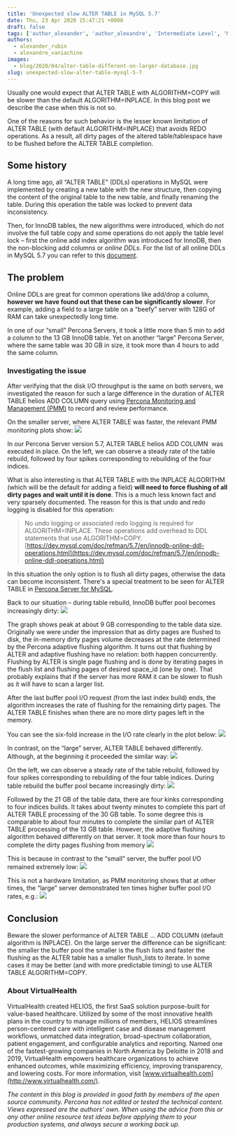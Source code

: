 ```yaml
---
title: 'Unexpected slow ALTER TABLE in MySQL 5.7'
date: Thu, 23 Apr 2020 15:47:21 +0000
draft: false
tags: ['author_alexander', 'author_alexandre', 'Intermediate Level', 'MySQL', 'Percona Server for MySQL', 'performance']
authors:
  - alexander_rubin
  - alexandre_vaniachine
images:
  - blog/2020/04/alter-table-different-on-larger-database.jpg
slug: unexpected-slow-alter-table-mysql-5-7
---
```


Usually one would expect that ALTER TABLE with ALGORITHM=COPY will be slower than the default ALGORITHM=INPLACE. In this blog post we describe the case when this is not so. 

One of the reasons for such behavior is the lesser known limitation of ALTER TABLE (with default ALGORITHM=INPLACE) that avoids REDO operations. As a result, all dirty pages of the altered table/tablespace have to be flushed before the ALTER TABLE completion.

Some history
------------

A long time ago, all “ALTER TABLE” (DDLs) operations in MySQL were implemented by creating a new table with the new structure, then copying the content of the original table to the new table, and finally renaming the table. During this operation the table was locked to prevent data inconsistency. 

Then, for InnoDB tables, the new algorithms were introduced, which do not involve the full table copy and some operations do not apply the table level lock – first the online add index algorithm was introduced for InnoDB, then the non-blocking add columns or _online DDLs_. For the list of all online DDLs in MySQL 5.7 you can refer to this [document](https://dev.mysql.com/doc/refman/5.7/en/innodb-online-ddl-operations.html).

The problem
-----------

Online DDLs are great for common operations like add/drop a column, **however we have found out that these can be significantly slower**. For example, adding a field to a large table on a “beefy” server with 128G of RAM can take unexpectedly long time. 

In one of our “small” Percona Servers, it took a little more than 5 min to add a column to the 13 GB InnoDB table. Yet on another “large” Percona Server, where the same table was 30 GB in size, it took more than 4 hours to add the same column.

### Investigating the issue

After verifying that the disk I/O throughput is the same on both servers, we investigated the reason for such a large difference in the duration of ALTER TABLE helios ADD COLUMN query using [Percona Monitoring and Management (PMM)](https://www.percona.com/software/database-tools/percona-monitoring-and-management) to record and review performance. 

On the smaller server, where ALTER TABLE was faster, the relevant PMM monitoring plots show: 
![](blog/2020/04/faster-alter-table.jpg) 

In our Percona Server version 5.7, ALTER TABLE helios ADD COLUMN  was executed in place. On the left, we can observe a steady rate of the table rebuild, followed by four spikes corresponding to rebuilding of the four indices. 

What is also interesting is that ALTER TABLE with the INPLACE ALGORITHM (which will be the default for adding a field) **will need to force flushing of all dirty pages and wait until it is done**. This is a much less known fact and very sparsely documented. The reason for this is that undo and redo logging is disabled for this operation:

> No undo logging or associated redo logging is required for ALGORITHM=INPLACE. These operations add overhead to DDL statements that use ALGORITHM=COPY. [https://dev.mysql.com/doc/refman/5.7/en/innodb-online-ddl-operations.html](https://dev.mysql.com/doc/refman/5.7/en/innodb-online-ddl-operations.html)

In this situation the only option is to flush all dirty pages, otherwise the data can become inconsistent. There's a special treatment to be seen for ALTER TABLE in [Percona Server for MySQL](https://github.com/percona/percona-server/blob/5.7/storage/innobase/buf/buf0flu.cc#L3907). 

Back to our situation – during table rebuild, InnoDB buffer pool becomes increasingly dirty: 
![](blog/2020/04/increasingly-dirty-buffer-pool-1.jpg) 

The graph shows peak at about 9 GB corresponding to the table data size. Originally we were under the impression that as dirty pages are flushed to disk, the in-memory dirty pages volume decreases at the rate determined by the Percona adaptive flushing algorithm. It turns out that flushing by ALTER and adaptive flushing have no relation: both happen concurrently. Flushing by ALTER is single page flushing and is done by iterating pages in the flush list and flushing pages of desired space_id (one by one). That probably explains that if the server has more RAM it can be slower to flush as it will have to scan a larger list. 

After the last buffer pool I/O request (from the last index build) ends, the algorithm increases the rate of flushing for the remaining dirty pages. The ALTER TABLE finishes when there are no more dirty pages left in the memory. 

You can see the six-fold increase in the I/O rate clearly in the plot below: 
![](blog/2020/04/six-fold-increase.jpg) 

In contrast, on the “large” server, ALTER TABLE behaved differently. Although, at the beginning it proceeded the similar way: 
![](blog/2020/04/alter-table-different-on-larger-database.jpg) 

On the left, we can observe a steady rate of the table rebuild, followed by four spikes corresponding to rebuilding of the four table indices. During table rebuild the buffer pool became increasingly dirty: 
![](blog/2020/04/table-rebuild-increasingly-dirty.jpg) 

Followed by the 21 GB of the table data, there are four kinks corresponding to four indices builds. It takes about twenty minutes to complete this part of ALTER TABLE processing of the 30 GB table. To some degree this is comparable to about four minutes to complete the similar part of ALTER TABLE processing of the 13 GB table. However, the adaptive flushing algorithm behaved differently on that server. It took more than four hours to complete the dirty pages flushing from memory 
![](blog/2020/04/time-to-clear-pages.jpg)

This is because in contrast to the “small” server, the buffer pool I/O remained extremely low: 
![](blog/2020/04/low-buffer-pool-io.jpg) 

This is not a hardware limitation, as PMM monitoring shows that at other times, the “large” server demonstrated ten times higher buffer pool I/O rates, e.g.: 
![](blog/2020/04/high-buffer-pool-io.jpg)

Conclusion
----------

Beware the slower performance of ALTER TABLE … ADD COLUMN (default algorithm is INPLACE). On the large server the difference can be significant: the smaller the buffer pool the smaller is the flush lists and faster the flushing as the ALTER table has a smaller flush_lists to iterate. In some cases it may be better (and with more predictable timing) to use ALTER TABLE ALGORITHM=COPY.

### About VirtualHealth

VirtualHealth created HELIOS, the first SaaS solution purpose-built for value-based healthcare. Utilized by some of the most innovative health plans in the country to manage millions of members, HELIOS streamlines person-centered care with intelligent case and disease management workflows, unmatched data integration, broad-spectrum collaboration, patient engagement, and configurable analytics and reporting. Named one of the fastest-growing companies in North America by Deloitte in 2018 and 2019, VirtualHealth empowers healthcare organizations to achieve enhanced outcomes, while maximizing efficiency, improving transparency, and lowering costs. For more information, visit [www.virtualhealth.com](http://www.virtualhealth.com/).

_The content in this blog is provided in good faith by members of the open source community. Percona has not edited or tested the technical content. Views expressed are the authors’ own. When using the advice from this or any other online resource test ideas before applying them to your production systems, and always secure a working back up._